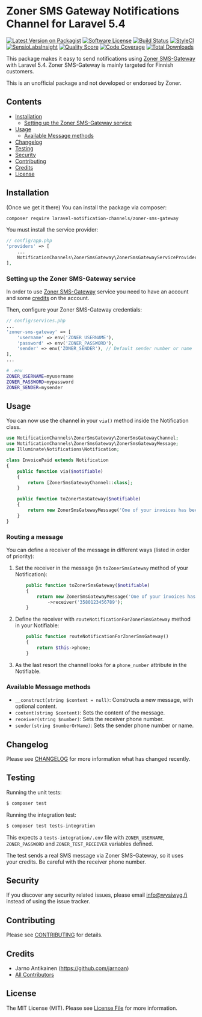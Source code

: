 # Zoner SMS Gateway Notifications Channel for Laravel 5.4

[![Latest Version on Packagist](https://img.shields.io/packagist/v/laravel-notification-channels/zoner-sms-gateway.svg?style=flat-square)](https://packagist.org/packages/laravel-notification-channels/zoner-sms-gateway)
[![Software License](https://img.shields.io/badge/license-MIT-brightgreen.svg?style=flat-square)](LICENSE.md)
[![Build Status](https://img.shields.io/travis/wysiwygoy/zoner-sms-gateway/master.svg?style=flat-square)](https://travis-ci.org/laravel-notification-channels/zoner-sms-gateway)
[![StyleCI](https://styleci.io/repos/113566911/shield)](https://styleci.io/repos/113566911)
[![SensioLabsInsight](https://img.shields.io/sensiolabs/i/4206e715-184c-4d9f-90ce-cbd7a93a2a2d.svg?style=flat-square)](https://insight.sensiolabs.com/projects/4206e715-184c-4d9f-90ce-cbd7a93a2a2d)
[![Quality Score](https://img.shields.io/scrutinizer/g/wysiwygoy/zoner-sms-gateway.svg?style=flat-square)](https://scrutinizer-ci.com/g/wysiwygoy/zoner-sms-gateway)
[![Code Coverage](https://img.shields.io/scrutinizer/coverage/g/wysiwygoy/zoner-sms-gateway/master.svg?style=flat-square)](https://scrutinizer-ci.com/g/wysiwygoy/zoner-sms-gateway/?branch=master)
[![Total Downloads](https://img.shields.io/packagist/dt/laravel-notification-channels/zoner-sms-gateway.svg?style=flat-square)](https://packagist.org/packages/laravel-notification-channels/zoner-sms-gateway)

This package makes it easy to send notifications using [Zoner SMS-Gateway](https://www.zoner.fi/sovelluspalvelut/sms-gateway/) 
with Laravel 5.4. Zoner SMS-Gateway is mainly targeted for Finnish customers.

This is an unofficial package and not developed or endorsed by Zoner.

## Contents

- [Installation](#installation)
	- [Setting up the Zoner SMS-Gateway service](#setting-up-the-zoner-sms-gateway-service)
- [Usage](#usage)
	- [Available Message methods](#available-message-methods)
- [Changelog](#changelog)
- [Testing](#testing)
- [Security](#security)
- [Contributing](#contributing)
- [Credits](#credits)
- [License](#license)


## Installation

(Once we get it there) You can install the package via composer:

``` bash
composer require laravel-notification-channels/zoner-sms-gateway
```

You must install the service provider:

```php
// config/app.php
'providers' => [
    ...
    NotificationChannels\ZonerSmsGateway\ZonerSmsGatewayServiceProvider::class,
],
```

### Setting up the Zoner SMS-Gateway service

In order to use [Zoner SMS-Gateway](https://www.zoner.fi/sovelluspalvelut/sms-gateway/) service
you need to have an account and some
[credits](https://www.zoner.fi/store/sovellukset/sms-krediitit/) on the account. 

Then, configure your Zoner SMS-Gateway credentials:

```php
// config/services.php
...
'zoner-sms-gateway' => [
    'username' => env('ZONER_USERNAME'),
    'password' => env('ZONER_PASSWORD'),
    'sender' => env('ZONER_SENDER'), // Default sender number or name
],
...
```

```bash
# .env
ZONER_USERNAME=myusername
ZONER_PASSWORD=mypassword
ZONER_SENDER=mysender
```

## Usage

You can now use the channel in your `via()` method inside the Notification class.

```php
use NotificationChannels\ZonerSmsGateway\ZonerSmsGatewayChannel;
use NotificationChannels\ZonerSmsGateway\ZonerSmsGatewayMessage;
use Illuminate\Notifications\Notification;

class InvoicePaid extends Notification
{
    public function via($notifiable)
    {
        return [ZonerSmsGatewayChannel::class];
    }

    public function toZonerSmsGateway($notifiable)
    {
        return new ZonerSmsGatewayMessage('One of your invoices has been paid!');
    }
}
```

### Routing a message

You can define a receiver of the message in different ways (listed in order of priority):

1. Set the receiver in the message (in `toZonerSmsGateway` method of your Notification):

    ```php
        public function toZonerSmsGateway($notifiable)
        {
            return new ZonerSmsGatewayMessage('One of your invoices has been paid!')
                ->receiver('3580123456789');
        }
    ```

2. Define the receiver with `routeNotificationForZonerSmsGateway` method in your Notifiable:

    ```php
        public function routeNotificationForZonerSmsGateway()
        {
            return $this->phone;
        }
    ```

3. As the last resort the channel looks for a `phone_number` attribute in the Notifiable.

### Available Message methods

- `__construct(string $content = null)`: Constructs a new message, with optional content.
- `content(string $content)`: Sets the content of the message.
- `receiver(string $number)`: Sets the receiver phone number.
- `sender(string $numberOrName)`: Sets the sender phone number or name.

## Changelog

Please see [CHANGELOG](CHANGELOG.md) for more information what has changed recently.

## Testing

Running the unit tests:

``` bash
$ composer test
```

Running the integration test:

``` bash
$ composer test tests-integration
```

This expects a `tests-integration/.env` file with 
`ZONER_USERNAME`, `ZONER_PASSWORD` and `ZONER_TEST_RECEIVER` variables defined.

The test sends a real SMS message via Zoner SMS-Gateway, so it uses your credits.
Be careful with the receiver phone number.

## Security

If you discover any security related issues, please email info@wysiwyg.fi instead of using the issue tracker.

## Contributing

Please see [CONTRIBUTING](CONTRIBUTING.md) for details.

## Credits

- Jarno Antikainen (https://github.com/jarnoan)
- [All Contributors](../../contributors)

## License

The MIT License (MIT). Please see [License File](LICENSE.md) for more information.
